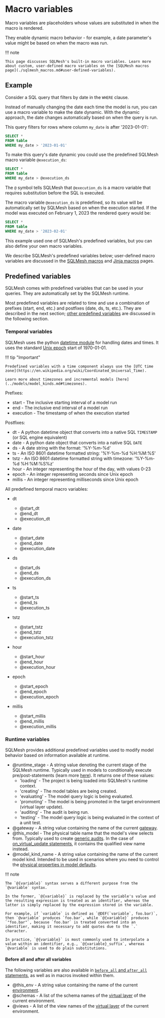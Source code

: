 # Macro variables

Macro variables are placeholders whose values are substituted in when the macro is rendered.

They enable dynamic macro behavior - for example, a date parameter's value might be based on when the macro was run.

!!! note

    This page discusses SQLMesh's built-in macro variables. Learn more about custom, user-defined macro variables on the [SQLMesh macros page](./sqlmesh_macros.md#user-defined-variables).

## Example

Consider a SQL query that filters by date in the `WHERE` clause.

Instead of manually changing the date each time the model is run, you can use a macro variable to make the date dynamic. With the dynamic approach, the date changes automatically based on when the query is run.

This query filters for rows where column `my_date` is after '2023-01-01':

```sql linenums="1"
SELECT *
FROM table
WHERE my_date > '2023-01-01'
```

To make this query's date dynamic you could use the predefined SQLMesh macro variable `@execution_ds`:

```sql linenums="1"
SELECT *
FROM table
WHERE my_date > @execution_ds
```

The `@` symbol tells SQLMesh that `@execution_ds` is a macro variable that requires substitution before the SQL is executed.

The macro variable `@execution_ds` is predefined, so its value will be automatically set by SQLMesh based on when the execution started. If the model was executed on February 1, 2023 the rendered query would be:

```sql linenums="1"
SELECT *
FROM table
WHERE my_date > '2023-02-01'
```

This example used one of SQLMesh's predefined variables, but you can also define your own macro variables.

We describe SQLMesh's predefined variables below; user-defined macro variables are discussed in the [SQLMesh macros](./sqlmesh_macros.md#user-defined-variables) and [Jinja macros](./jinja_macros.md#user-defined-variables) pages.

## Predefined variables
SQLMesh comes with predefined variables that can be used in your queries. They are automatically set by the SQLMesh runtime.

Most predefined variables are related to time and use a combination of prefixes (start, end, etc.) and postfixes (date, ds, ts, etc.). They are described in the next section; [other predefined variables](#runtime-variables) are discussed in the following section.

### Temporal variables

SQLMesh uses the python [datetime module](https://docs.python.org/3/library/datetime.html) for handling dates and times. It uses the standard [Unix epoch](https://en.wikipedia.org/wiki/Unix_time) start of 1970-01-01.

!!! tip "Important"

    Predefined variables with a time component always use the [UTC time zone](https://en.wikipedia.org/wiki/Coordinated_Universal_Time).

    Learn more about timezones and incremental models [here](../models/model_kinds.md#timezones).

Prefixes:

* start - The inclusive starting interval of a model run
* end - The inclusive end interval of a model run
* execution - The timestamp of when the execution started

Postfixes:

* dt - A python datetime object that converts into a native SQL `TIMESTAMP` (or SQL engine equivalent)
* date - A python date object that converts into a native SQL `DATE`
* ds - A date string with the format: '%Y-%m-%d'
* ts - An ISO 8601 datetime formatted string: '%Y-%m-%d %H:%M:%S'
* tstz - An ISO 8601 datetime formatted string with timezone: '%Y-%m-%d %H:%M:%S%z'
* hour - An integer representing the hour of the day, with values 0-23
* epoch - An integer representing seconds since Unix epoch
* millis - An integer representing milliseconds since Unix epoch

All predefined temporal macro variables:

* dt
    * @start_dt
    * @end_dt
    * @execution_dt

* date
    * @start_date
    * @end_date
    * @execution_date

* ds
    * @start_ds
    * @end_ds
    * @execution_ds

* ts
    * @start_ts
    * @end_ts
    * @execution_ts

* tstz
    * @start_tstz
    * @end_tstz
    * @execution_tstz

* hour
    * @start_hour
    * @end_hour
    * @execution_hour

* epoch
    * @start_epoch
    * @end_epoch
    * @execution_epoch

* millis
    * @start_millis
    * @end_millis
    * @execution_millis

### Runtime variables

SQLMesh provides additional predefined variables used to modify model behavior based on information available at runtime.

* @runtime_stage - A string value denoting the current stage of the SQLMesh runtime. Typically used in models to conditionally execute pre/post-statements (learn more [here](../models/sql_models.md#optional-prepost-statements)). It returns one of these values:
    * 'loading' - The project is being loaded into SQLMesh's runtime context.
    * 'creating' - The model tables are being created.
    * 'evaluating' - The model query logic is being evaluated.
    * 'promoting' - The model is being promoted in the target environment (virtual layer update).
    * 'auditing' - The audit is being run.
    * 'testing' - The model query logic is being evaluated in the context of a unit test.
* @gateway - A string value containing the name of the current [gateway](../../guides/connections.md).
* @this_model - The physical table name that the model's view selects from. Typically used to create [generic audits](../audits.md#generic-audits). In the case of [on_virtual_update statements](../models/sql_models.md#optional-on-virtual-update-statements), it contains the qualified view name instead.
* @model_kind_name - A string value containing the name of the current model kind. Intended to be used in scenarios where you need to control the [physical properties in model defaults](../../reference/model_configuration.md#model-defaults).

!!! note

    The `@{variable}` syntax serves a different purpose from the `@variable` syntax.

    In the former, `@{variable}` is replaced by the variable's value and the resulting expression is treated as an identifier, whereas the latter is simply replaced by the expression stored in the variable.

    For example, if `variable` is defined as `@DEF(`variable`, foo.bar)`, then `@variable` produces `foo.bar`, while `@{variable}` produces `"foo.bar"`, because `foo.bar` is treated converted into an identifier, making it necessary to add quotes due to the `.` character.

    In practice, `@{variable}` is most commonly used to interpolate a value within an identifier, e.g., `@{variable}_suffix`, whereas `@variable` is used to do plain substitutions.

#### Before all and after all variables

The following variables are also available in [`before_all` and `after_all` statements](../../guides/configuration.md#before_all-and-after_all-statements), as well as in macros invoked within them.

* @this_env - A string value containing the name of the current [environment](../environments.md).
* @schemas - A list of the schema names of the [virtual layer](../../concepts/glossary.md#virtual-layer) of the current environment.
* @views - A list of the view names of the [virtual layer](../../concepts/glossary.md#virtual-layer) of the current environment.